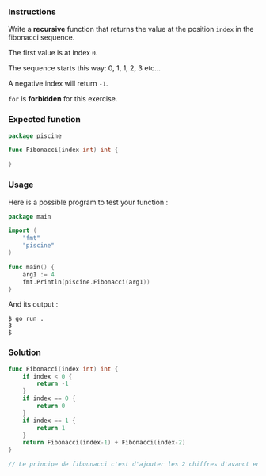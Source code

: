 ### Instructions

Write a **recursive** function that returns the value at the position `index` in the fibonacci sequence.

The first value is at index `0`.

The sequence starts this way: 0, 1, 1, 2, 3 etc...

A negative index will return `-1`.

`for` is **forbidden** for this exercise.

### Expected function

```go
package piscine

func Fibonacci(index int) int {

}
```

### Usage

Here is a possible program to test your function :

```go
package main

import (
	"fmt"
	"piscine"
)

func main() {
	arg1 := 4
	fmt.Println(piscine.Fibonacci(arg1))
}
```

And its output :

```console
$ go run .
3
$
```

### Solution

```go
func Fibonacci(index int) int {
	if index < 0 {
		return -1
	}
	if index == 0 {
		return 0
	}
	if index == 1 {
		return 1
	}
	return Fibonacci(index-1) + Fibonacci(index-2)
}

// Le principe de fibonnacci c'est d'ajouter les 2 chiffres d'avanct encore et encore, jusqu'à 0

```
